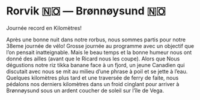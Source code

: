 # Rorvik :norway: — Brønnøysund :norway:

<!-- 161km / 2119m+ / 2117m- -->

Journée record en Kilomètres!

Après une bonne nuit dans notre rorbus, nous sommes partis pour notre 38eme journée de vélo! Grosse journée au programme avec un objectif que l’on pensait inatteignable. Mais le beau temps et la bonne humeur nous ont donné des ailles (avant que le Ricard nous les coupe). Alors que Nous dégustions notre riz tikka banane face à un fjord, un jeune Canadien qui discutait avec nous se mit au milieu d’une phrase à poil et se jette à l’eau. Quelques kilomètres plus tard et une traversée de ferry de faite, nous pédalons nos derniers kilomètres dans un froid cinglant pour arriver à Brønnøysund sous un ardent coucher de soleil sur l’île de Vega.

